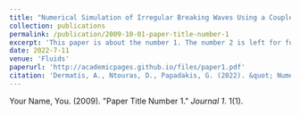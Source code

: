 ```yaml
---
title: "Numerical Simulation of Irregular Breaking Waves Using a Coupled Artificial Compressibility Method"
collection: publications
permalink: /publication/2009-10-01-paper-title-number-1
excerpt: 'This paper is about the number 1. The number 2 is left for future work.'
date: 2022-7-11
venue: 'Fluids'
paperurl: 'http://academicpages.github.io/files/paper1.pdf'
citation: 'Dermatis, A., Ntouras, D., Papadakis, G. (2022). &quot; Numerical Simulation of Irregular Breaking Waves Using a Coupled Artificial Compressibility Method. &quot; <i>Fluids</i>. 235(7).'
---
```



Your Name, You. (2009). "Paper Title Number 1." <i>Journal 1</i>. 1(1).

